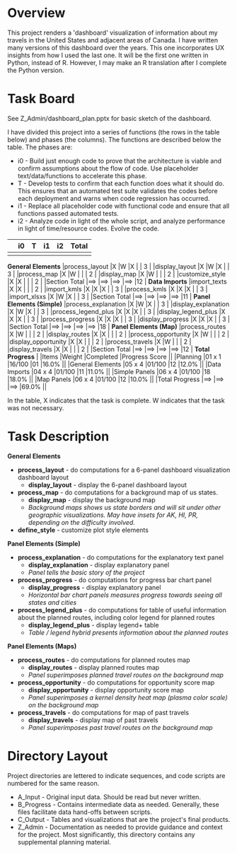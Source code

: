 # Overview
This project renders a 'dashboard' visualization of information about my travels
in the United States and adjacent areas of Canada. I have written many versions
of this dashboard over the years.  This one incorporates UX insights from how I
used the last one.  It will be the first one written in Python, instead of R.
However, I may make an R translation after I complete the Python version.

# Task Board
See Z_Admin/dashboard_plan.pptx for basic sketch of the dashboard.

I have divided this project into a series of functions (the rows in the table
below) and phases (the columns).  The functions are described below the table.
The phases are:
+ i0 - Build just enough code to prove that the architecture is viable and
confirm assumptions about the flow of code.  Use placeholder text/data/functions
 to accelerate this phase.
+ T - Develop tests to confirm that each function does what it should do.
This ensures that an automated test suite validates the codes before each
deployment and warns when code regression has occurred.
+ i1 - Replace all placeholder code with functional code and ensure that
all functions passed automated tests.
+ i2 - Analyze code in light of the whole script, and analyze performance
in light of time/resource codes.  Evolve the code.

|                     |i0  |T   |i1  |i2  |Total |
|:--------------------|:-- |:-- |:-- |:-- |:---- |
|                     |    |    |    |    |      |
**General Elements**
|process_layout       |X   |W   |X   |    | 3    |
|display_layout       |X   |W   |X   |    | 3    |
|process_map          |X   |W   |    |    | 2    |
|display_map          |X   |W   |    |    | 2    |
|customize_style      |X   |X   |    |    | 2    |
|Section Total        |==> |==> |==> |==> |12    |
**Data Imports**
|import_texts         |X   |X   |    |    | 2    |
|import_kmls          |X   |X   |X   |    | 3    |
|process_kmls         |X   |X   |X   |    | 3    |
|import_xlsxs         |X   |W   |X   |    | 3    |
|Section Total        |==> |==> |==> |==> |11    |
**Panel Elements (Simple)**
|process_explanation  |X   |W   |X   |    | 3    |
|display_explanation  |X   |W   |X   |    | 3    |
|process_legend_plus  |X   |X   |X   |    | 3    |
|display_legend_plus  |X   |X   |X   |    | 3    |
|process_progress     |X   |X   |X   |    | 3    |
|display_progress     |X   |X   |X   |    | 3    |
|Section Total        |==> |==> |==> |==> |18    |
**Panel Elements (Map)**
|process_routes       |X   |W   |    |    | 2    |
|display_routes       |X   |X   |    |    | 2    |
|process_opportunity  |X   |W   |    |    | 2    |
|display_opportunity  |X   |X   |    |    | 2    |
|process_travels      |X   |W   |    |    | 2    |
|display_travels      |X   |X   |    |    | 2    |
|Section Total        |==> |==> |==> |==> |12    |
**Total Progress**
|                     |Items  |Weight  |Completed |Progress Score ||
|Planning             |01 x 1 |16/100  |01        |16.0%          ||
|General Elements     |05 x 4 |01/100  |12        |12.0%          ||
|Data Imports         |04 x 4 |01/100  |11        |11.0%          ||
|Simple Panels        |06 x 4 |01/100  |18        |18.0%          ||
|Map Panels           |06 x 4 |01/100  |12        |10.0%          ||
|Total Progress       |==>    |==>     |==>       |69.0%          ||

In the table, X indicates that the task is complete.  W indicates that the task was not necessary.

# Task Description

**General Elements**
+ **process_layout** - do computations for a 6-panel dashboard visualization
dashboard layout
  + **display_layout** - display the 6-panel dashboard layout
+ **process_map** - do computations for a background map of us states.
  + **display_map** - display the background map
  + *Background maps shows us state borders and will sit under other geographic
    visualizations.  May have insets for AK, HI, PR, depending on the difficulty
    involved.*
+ **define_style** - customize plot style elements

**Panel Elements (Simple)**
+ **process_explanation** - do computations for the explanatory text panel
  + **display_explanation** - display explanatory panel
  + *Panel tells the basic story of the project*
+ **process_progress** - do computations for progress bar chart panel
  + **display_progress** - display explanatory panel
  + *Horizontal bar chart panels measures progress towards seeing all states
    and cities*
+ **process_legend_plus** - do computations for table of useful information
  about the planned routes, including color legend for planned routes
  + **display_legend_plus** - display legend+ table
  + *Table / legend hybrid presents information about the planned routes*

**Panel Elements (Maps)**
+ **process_routes** - do computations for planned routes map
  + **display_routes** - display planned routes map
  + *Panel superimposes planned travel routes on the background map*
+ **process_opportunity** - do computations for opportunity score map
  + **display_opportunity** - display opportunity score map
  + *Panel superimposes a kernel density heat map (plasma color scale) on the
    background map*
+ **process_travels** - do computations for map of past travels
  + **display_travels** - display map of past travels
  + *Panel superimposes past travel routes on the background map*

# Directory Layout
Project directories are lettered to indicate sequences, and code scripts are
numbered for the same reason.
+ A_Input - Original input data.  Should be read but never written.
+ B_Progress - Contains intermediate data as needed.  Generally, these files
facilitate data hand-offs between scripts.
+ C_Output - Tables and visualizations that are the project's final products.
+ Z_Admin - Documentation as needed to provide guidance and context for the
project. Most significantly, this directory contains any supplemental planning material.
